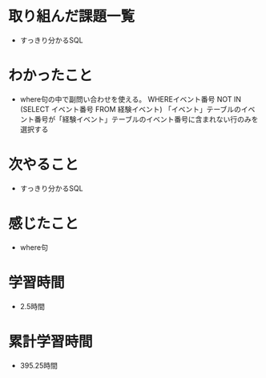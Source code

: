 # 取り組んだ課題一覧
- すっきり分かるSQL

# わかったこと
- where句の中で副問い合わせを使える。  WHEREイベント番号 NOT IN (SELECT イベント番号 FROM 経験イベント) 「イベント」テーブルのイベント番号が「経験イベント」テーブルのイベント番号に含まれない行のみを選択する

# 次やること
- すっきり分かるSQL

# 感じたこと
- where句

# 学習時間
- 2.5時間

# 累計学習時間
- 395.25時間
